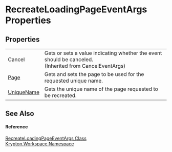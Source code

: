 # RecreateLoadingPageEventArgs Properties




## Properties
<table>
<tr>
<td>Cancel</td>
<td>Gets or sets a value indicating whether the event should be canceled.<br />(Inherited from CancelEventArgs)</td></tr>
<tr>
<td><a href="b696e16e-80f8-390b-088c-a470b817c66f.md">Page</a></td>
<td>Gets and sets the page to be used for the requested unique name.</td></tr>
<tr>
<td><a href="2f7c688b-6b6f-5c96-2d2d-7cded7bcf9c2.md">UniqueName</a></td>
<td>Gets the unique name of the page requested to be recreated.</td></tr>
</table>

## See Also


#### Reference
<a href="8909eea9-556e-99ac-94ba-76151014c263.md">RecreateLoadingPageEventArgs Class</a>  
<a href="0dbf488f-9676-a1e5-a949-1b4bcea03d52.md">Krypton.Workspace Namespace</a>  
